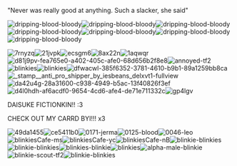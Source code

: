  "Never was really good at anything. Such a slacker, she said"

 ![dripping-blood-bloody](https://github.com/user-attachments/assets/6003e230-659a-442d-9838-2d19ed354593)![dripping-blood-bloody](https://github.com/user-attachments/assets/77c3bfd3-aa06-429c-ae9e-b418975b9e4e)![dripping-blood-bloody](https://github.com/user-attachments/assets/4d431c0a-3080-4ba3-acea-abe5236eb3a5)![dripping-blood-bloody](https://github.com/user-attachments/assets/174af693-4c80-4756-8960-10289651853d)![dripping-blood-bloody](https://github.com/user-attachments/assets/5a8c6aa4-c95e-4975-8969-b7fb590cdde2)![dripping-blood-bloody](https://github.com/user-attachments/assets/2559268f-b521-44f4-81f2-ae0c4030e14b)![dripping-blood-bloody](https://github.com/user-attachments/assets/f8890d4e-53a3-43a1-a835-eb4574d9d8e8)







 
![7rnyzq](https://github.com/user-attachments/assets/579a85a8-475b-43e7-81f9-07867cedf373)![21jvpk](https://github.com/user-attachments/assets/8717d1e2-63ad-46d3-ab63-b802801ae992)![ecsgm6](https://github.com/user-attachments/assets/ae7bd934-a3d0-446a-a5fb-2034f5eb934d)![8ax22n](https://github.com/user-attachments/assets/17238a78-1535-4933-aba8-109c639c5bc6)![1aqwqr](https://github.com/user-attachments/assets/662ccdcc-2b7f-4ce6-b6a2-ecb3c1ffbfa3)![d81j9pv-fea765e0-a402-405c-afe0-68d656b2f8e8](https://github.com/user-attachments/assets/13424bde-b050-40c3-aef7-617cf49a1c26)![annoyed-tf2](https://github.com/user-attachments/assets/ef631e9f-b0c6-487e-a2df-a9395eb60ea6)![blinkies](https://github.com/user-attachments/assets/8724fde3-fd43-4542-8051-8b64ca1422f7)![blinkies](https://github.com/user-attachments/assets/44fece81-412e-474f-8f06-cd1277bd6d4a)![dfwacwl-385f6352-3781-4610-b9b1-89a1259bb8ca](https://github.com/user-attachments/assets/b7e52bf1-784d-425e-8c30-10ed9b3cfc44)![_stamp__anti_pro_shipper_by_iesbeans_delxvt1-fullview](https://github.com/user-attachments/assets/949fd46a-c485-43de-988e-61b55f65f5d2)![da42u4g-28a31600-c938-4949-b5ac-13f40826f3ef](https://github.com/user-attachments/assets/a0019555-c2d4-4a5e-96ff-3e21f5544a56)![d4l0hdh-af6acdf0-9654-4cd6-afe4-de71e711332c](https://github.com/user-attachments/assets/41637b50-8ac6-4155-b319-e3111976c74d)![gp4lgv](https://github.com/user-attachments/assets/a876be4a-f0ae-4c04-8d7f-e4b22303f092)









DAISUKE FICTIONKIN!! :3


CHECK OUT MY CARRD BYI!!! x3


![49da1455](https://github.com/user-attachments/assets/5bf79693-2931-4521-89ce-678417fa61c8)![ce5411b0](https://github.com/user-attachments/assets/e60107cd-3006-49f2-8458-59fde2a70a5f)![0171-jerma](https://github.com/user-attachments/assets/e3ac1641-c50c-4111-a086-4f31a095796a)![0125-blood](https://github.com/user-attachments/assets/4516e848-f254-4629-8ac2-c4450305bc77)![0046-leo](https://github.com/user-attachments/assets/e27fdf10-3cb9-4f02-9f08-324efea39af7)![blinkiesCafe-ms](https://github.com/user-attachments/assets/198f4737-d321-4499-9285-a16eac58d1ab)![blinkiesCafe-yc](https://github.com/user-attachments/assets/8731bf5b-843b-44c9-bc01-b5e23c001fa1)![blinkiesCafe-nB](https://github.com/user-attachments/assets/68da52b3-e7ba-4e44-a212-bee5a5c4f426)![blinkie-blinkies](https://github.com/user-attachments/assets/478eed8f-b575-4940-97ed-93170cc4ba30)![blinkie-blinkies](https://github.com/user-attachments/assets/94e38396-fc03-4991-9f69-2e57869e3297)![blinkies-blinkie](https://github.com/user-attachments/assets/13ed85f9-7a6c-4bf0-93d5-ecc2ad973702)![blinkies](https://github.com/user-attachments/assets/08a75b4a-0a12-4675-886f-7759bc1c6981)![alpha-male-blinkie](https://github.com/user-attachments/assets/ac39df86-2d2f-4fcf-8cfc-c634f2a4f0c6)![blinkie-scout-tf2](https://github.com/user-attachments/assets/9cfc58b1-9a13-4c36-b8e9-2cfc58725dc9)![blinkie-blinkies](https://github.com/user-attachments/assets/56ae8993-338c-4045-bf82-13efc68e0e16)



















